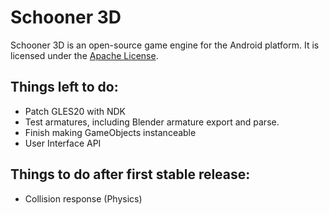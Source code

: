 Schooner 3D
===========

Schooner 3D is an open-source game engine for the Android platform. It is licensed under the [Apache License][]. 

Things left to do:
-----------------

*  Patch GLES20 with NDK
*  Test armatures, including Blender armature export and parse.
*  Finish making GameObjects instanceable
*  User Interface API

Things to do after first stable release:
---------------------------------------

*  Collision response (Physics)

[Apache License]: www.apache.org/licenses/LICENSE-2.0.html "Apache License v2.0"
